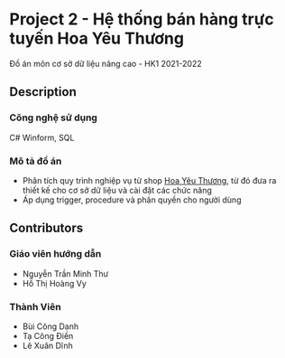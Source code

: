 # Project 2 - Hệ thống bán hàng trực tuyến Hoa Yêu Thương
Đồ án môn cơ sở dữ liệu nâng cao - HK1 2021-2022

## Description
### Công nghệ sử dụng
C# Winform, SQL

### Mô tả đồ án
- Phân tích quy trình nghiệp vụ từ shop [Hoa Yêu Thương](https://hoayeuthuong.com/), từ đó đưa ra thiết kế cho cơ sở dữ liệu và cài đặt các chức năng
- Áp dụng trigger, procedure và phân quyền cho người dùng 

## Contributors
### Giáo viên hướng dẫn
- Nguyễn Trần Minh Thư
- Hồ Thị Hoàng Vy

### Thành Viên
- Bùi Công Danh
- Tạ Công Điền
- Lê Xuân Dĩnh
